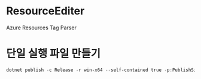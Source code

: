 # ResourceEditer
Azure Resources Tag Parser

# 단일 실행 파일 만들기
```powershell
dotnet publish -c Release -r win-x64 --self-contained true -p:PublishSingleFile=true -p:IncludeAllContentForSelfExtract=true
```
